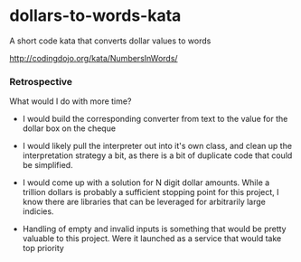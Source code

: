# dollars-to-words-kata
A short code kata that converts dollar values to words

http://codingdojo.org/kata/NumbersInWords/


### Retrospective

What would I do with more time?

* I would build the corresponding converter from text to the value for the dollar box on the cheque

* I would likely pull the interpreter out into it's own class, and clean up the interpretation strategy a bit, as there is a bit of duplicate code that could be simplified.

* I would come up with a solution for N digit dollar amounts. While a trillion dollars is probably a sufficient stopping point for this project, I know there are libraries that can be leveraged for arbitrarily large indicies.

* Handling of empty and invalid inputs is something that would be pretty valuable to this project. Were it launched as a service that would take top priority
